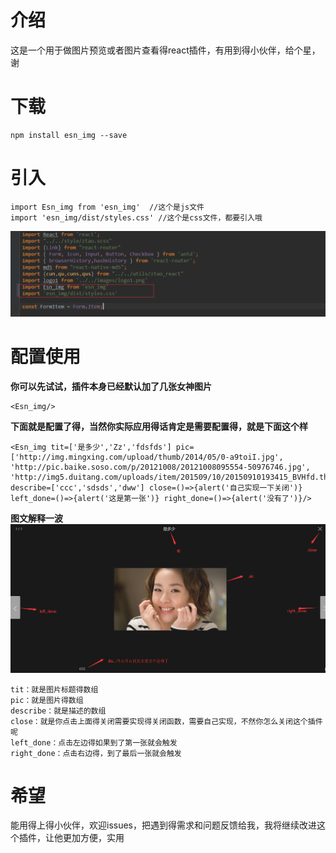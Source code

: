 # 介绍
这是一个用于做图片预览或者图片查看得react插件，有用到得小伙伴，给个星，谢

# 下载  

    npm install esn_img --save
    
# 引入  

    import Esn_img from 'esn_img'  //这个是js文件
    import 'esn_img/dist/styles.css' //这个是css文件，都要引入哦
![一个直接得例子](https://github.com/aiyuekuang/esn_img/blob/master/src/images/lizi.png?raw=true "一个直接得例子")

# 配置使用  
**你可以先试试，插件本身已经默认加了几张女神图片**  

    <Esn_img/>  

**下面就是配置了得，当然你实际应用得话肯定是需要配置得，就是下面这个样**  

    <Esn_img tit=['是多少','Zz','fdsfds'] pic=['http://img.mingxing.com/upload/thumb/2014/05/0-a9toiI.jpg', 'http://pic.baike.soso.com/p/20121008/20121008095554-50976746.jpg', 'http://img5.duitang.com/uploads/item/201509/10/20150910193415_BVHfd.thumb.700_0.jpeg'] describe=['ccc','sdsds','dww'] close=()=>{alert('自己实现一下关闭')} left_done=()=>{alert('这是第一张')} right_done=()=>{alert('没有了')}/>
   
**图文解释一波**
    ![一个图片解释全部](https://github.com/aiyuekuang/esn_img/blob/master/src/images/jieshi.png?raw=true "一个图片解释全部")
    
    tit：就是图片标题得数组
    pic：就是图片得数组
    describe：就是描述的数组
    close：就是你点击上面得关闭需要实现得关闭函数，需要自己实现，不然你怎么关闭这个插件呢
    left_done：点击左边得如果到了第一张就会触发
    right_done：点击右边得，到了最后一张就会触发
    
# 希望
能用得上得小伙伴，欢迎issues，把遇到得需求和问题反馈给我，我将继续改进这个插件，让他更加方便，实用